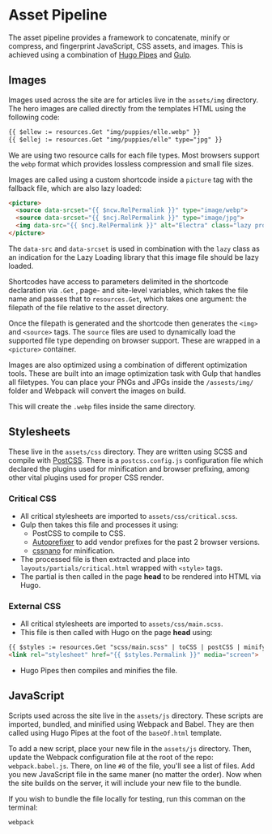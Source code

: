 # Asset Pipeline
The asset pipeline provides a framework to concatenate, minify or compress, and fingerprint JavaScript, CSS assets, and images. This is achieved using a combination of [Hugo Pipes](https://gohugo.io/hugo-pipes/introduction/) and [Gulp](https://gulpjs.com).

## Images
Images used across the site are for articles live in the `assets/img` directory. The hero images are called directly from the templates HTML using the following code:
```html
{{ $ellew := resources.Get "img/puppies/elle.webp" }}
{{ $ellej := resources.Get "img/puppies/elle" type="jpg" }}
```
We are using two resource calls for each file types. Most browsers support the `webp` format which provides lossless compression and small file sizes.

Images are called using a custom shortcode inside a `picture` tag with the fallback file, which are also lazy loaded:
```html
<picture>
  <source data-srcset="{{ $ncw.RelPermalink }}" type="image/webp">
  <source data-srcset="{{ $ncj.RelPermalink }}" type="image/jpg">
  <img data-src="{{ $ncj.RelPermalink }}" alt="Electra" class="lazy prod-logo">
</picture>
```
The `data-src` and `data-srcset` is used in combination with the `lazy` class as an indication for the Lazy Loading library that this image file should be lazy loaded.

Shortcodes have access to parameters delimited in the shortcode declaration via `.Get` , page- and site-level variables, which takes the file name and passes that to `resources.Get`, which takes one argument: the filepath of the file relative to the asset directory.

Once the filepath is generated and the shortcode then generates the `<img>` and `<source>` tags. The `source` files are used to dynamically load the supported file type depending on browser support. These are wrapped in a `<picture>` container.

Images are also optimized using a combination of different optimization tools. These are built into an image optimization task with Gulp that handles all filetypes. You can place your PNGs and JPGs inside the `/assests/img/` folder and Webpack will convert the images on build.

This will create the `.webp` files inside the same directory.

## Stylesheets
These live in the `assets/css` directory. They are written using SCSS and compile with [PostCSS](https://postcss.org). There is a `postcss.config.js` configuration file which declared the plugins used for minification and browser prefixing, among other vital plugins used for proper CSS render.

### Critical CSS
* All critical stylesheets are imported to `assets/css/critical.scss`.
* Gulp then takes this file and processes it using:
  * PostCSS to compile to CSS.
  * [Autoprefixer](https://github.com/postcss/autoprefixer) to add vendor prefixes for the past 2 browser versions.
  * [cssnano](https://github.com/cssnano/cssnano) for minification.
* The processed file is then extracted and place into `layouts/partials/critical.html` wrapped with `<style>` tags.
* The partial is then called in the page **head** to be rendered into HTML via Hugo.

### External CSS
* All critical stylesheets are imported to `assets/css/main.scss`.
* This file is then called with Hugo on the page **head** using:
```html
{{ $styles := resources.Get "scss/main.scss" | toCSS | postCSS | minify }}
<link rel="stylesheet" href="{{ $styles.Permalink }}" media="screen">
```
* Hugo Pipes then compiles and minifies the file.

## JavaScript
Scripts used across the site live in the `assets/js` directory. These scripts are imported, bundled, and minified using Webpack and Babel. They are then called using Hugo Pipes at the foot of the `baseOf.html` template.

To add a new script, place your new file in the `assets/js` directory. Then, update the Webpack configuration file at the root of the repo: `webpack.babel.js`. There, on line `#8` of the file, you'll see a list of files. Add you new JavaScript file in the same maner (no matter the order). Now when the site builds on the server, it will include your new file to the bundle.

If you wish to bundle the file locally for testing, run this comman on the terminal:
```sh
webpack
```
